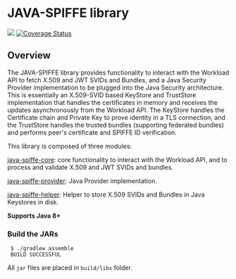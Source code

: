# JAVA-SPIFFE library

<a href='https://travis-ci.org/spiffe/java-spiffe.svg?branch=master'><img src='https://travis-ci.org/spiffe/java-spiffe.svg?branch=master'></a>
[![Coverage Status](https://coveralls.io/repos/github/spiffe/java-spiffe/badge.svg?branch=master)](https://coveralls.io/github/spiffe/java-spiffe?branch=master)

## Overview

The JAVA-SPIFFE library provides functionality to interact with the Workload API to fetch X.509 and JWT SVIDs and Bundles, 
and a Java Security Provider implementation to be plugged into the Java Security architecture. This is essentially 
an X.509-SVID based KeyStore and TrustStore implementation that handles the certificates in memory and receives the updates 
asynchronously from the Workload API. The KeyStore handles the Certificate chain and Private Key to prove identity 
in a TLS connection, and the TrustStore handles the trusted bundles (supporting federated bundles) and performs 
peer's certificate and SPIFFE ID verification. 

This library is composed of three modules:

[java-spiffe-core](java-spiffe-core/README.md): core functionality to interact with the Workload API, and to process and validate 
X.509 and JWT SVIDs and bundles.

[java-spiffe-provider](java-spiffe-provider/README.md): Java Provider implementation.

[java-spiffe-helper](java-spiffe-helper/README.md): Helper to store X.509 SVIDs and Bundles in Java Keystores in disk.

**Supports Java 8+**

### Build the JARs

```
 $ ./gradlew assemble
 BUILD SUCCESSFUL 
```

All `jar` files are placed in `build/libs` folder.  

